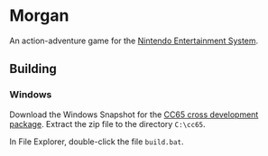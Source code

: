 # Morgan

An action-adventure game for the [Nintendo Entertainment System](https://en.wikipedia.org/wiki/Nintendo_Entertainment_System).

## Building

### Windows
Download the Windows Snapshot for the [CC65 cross development package](https://cc65.github.io). Extract the zip file to the directory `C:\cc65`.

In File Explorer, double-click the file `build.bat`.
